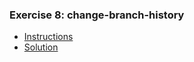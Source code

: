 ### Exercise 8: change-branch-history

- [Instructions](https://github.com/saimanasak/git-and-github/blob/main/practice/git_exercises/ex8_change-branch-history/task.md)
- [Solution](https://github.com/saimanasak/git-and-github/blob/main/practice/git_exercises/ex8_change-branch-history/solution.md)